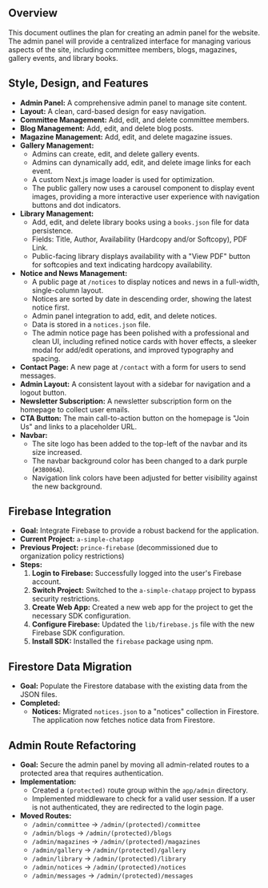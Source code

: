 ## Overview

This document outlines the plan for creating an admin panel for the website. The admin panel will provide a centralized interface for managing various aspects of the site, including committee members, blogs, magazines, gallery events, and library books.

## Style, Design, and Features

*   **Admin Panel:** A comprehensive admin panel to manage site content.
*   **Layout:** A clean, card-based design for easy navigation.
*   **Committee Management:** Add, edit, and delete committee members.
*   **Blog Management:** Add, edit, and delete blog posts.
*   **Magazine Management:** Add, edit, and delete magazine issues.
*   **Gallery Management:**
    *   Admins can create, edit, and delete gallery events.
    *   Admins can dynamically add, edit, and delete image links for each event.
    *   A custom Next.js image loader is used for optimization.
    *   The public gallery now uses a carousel component to display event images, providing a more interactive user experience with navigation buttons and dot indicators.
*   **Library Management:**
    *   Add, edit, and delete library books using a `books.json` file for data persistence.
    *   Fields: Title, Author, Availability (Hardcopy and/or Softcopy), PDF Link.
    *   Public-facing library displays availability with a "View PDF" button for softcopies and text indicating hardcopy availability.
*   **Notice and News Management:**
    *   A public page at `/notices` to display notices and news in a full-width, single-column layout.
    *   Notices are sorted by date in descending order, showing the latest notice first.
    *   Admin panel integration to add, edit, and delete notices.
    *   Data is stored in a `notices.json` file.
    *   The admin notice page has been polished with a professional and clean UI, including refined notice cards with hover effects, a sleeker modal for add/edit operations, and improved typography and spacing.
*   **Contact Page:** A new page at `/contact` with a form for users to send messages.
*   **Admin Layout:** A consistent layout with a sidebar for navigation and a logout button.
*   **Newsletter Subscription:** A newsletter subscription form on the homepage to collect user emails.
*   **CTA Button:** The main call-to-action button on the homepage is "Join Us" and links to a placeholder URL.
*   **Navbar:**
    *   The site logo has been added to the top-left of the navbar and its size increased.
    *   The navbar background color has been changed to a dark purple (`#3B006A`).
    *   Navigation link colors have been adjusted for better visibility against the new background.

## Firebase Integration

*   **Goal:** Integrate Firebase to provide a robust backend for the application.
*   **Current Project:** `a-simple-chatapp`
*   **Previous Project:** `prince-firebase` (decommissioned due to organization policy restrictions)
*   **Steps:**
    1.  **Login to Firebase:** Successfully logged into the user's Firebase account.
    2.  **Switch Project:** Switched to the `a-simple-chatapp` project to bypass security restrictions.
    3.  **Create Web App:** Created a new web app for the project to get the necessary SDK configuration.
    4.  **Configure Firebase:** Updated the `lib/firebase.js` file with the new Firebase SDK configuration.
    5.  **Install SDK:** Installed the `firebase` package using npm.

## Firestore Data Migration

*   **Goal:** Populate the Firestore database with the existing data from the JSON files.
*   **Completed:**
    *   **Notices:** Migrated `notices.json` to a "notices" collection in Firestore. The application now fetches notice data from Firestore.

## Admin Route Refactoring

*   **Goal:** Secure the admin panel by moving all admin-related routes to a protected area that requires authentication.
*   **Implementation:**
    *   Created a `(protected)` route group within the `app/admin` directory.
    *   Implemented middleware to check for a valid user session. If a user is not authenticated, they are redirected to the login page.
*   **Moved Routes:**
    *   `/admin/committee` -> `/admin/(protected)/committee`
    *   `/admin/blogs` -> `/admin/(protected)/blogs`
    *   `/admin/magazines` -> `/admin/(protected)/magazines`
    *   `/admin/gallery` -> `/admin/(protected)/gallery`
    *   `/admin/library` -> `/admin/(protected)/library`
    *   `/admin/notices` -> `/admin/(protected)/notices`
    *   `/admin/messages` -> `/admin/(protected)/messages`
